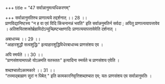+++
title = "47 सर्वान्नानुमत्यधिकरणम्"

+++
सर्वान्नानुमतिश्च प्राणात्यये तद्दर्शनात् ।। 28 ।।   
प्राणविद्यानिष्टस्य "न ह वा एवं विदि किंचनानन्नं भवति" इति सर्वान्ननुमतिर्न सर्वदा ; अपितु प्राणात्ययापत्तावेव । अतिशयितशक्तेर्ब्रह्मविदोऽप्युच्छिष्टभक्षणादिः प्राणात्ययापत्तावेवेति दर्शनात् ।

अबाधाच्च ।। 29 ।।   
"आहारशुद्धौ सत्वशुद्धिः" इत्याहारशुद्धिविधेरबाधाच्च प्राणसंशय एव ।

अपि स्मर्यते ।। 30 ।।  
 "प्राणसंशयामापन्नो योऽन्नमति यतस्ततः" इत्यादिना स्मर्यते च प्राणसंशय एवेति ।

शब्दश्चातोऽकामकारे ।। 31 ।।   
 "तस्माद्बाह्मण सुरां न पिबेत् " इति कामकारनिवृत्तिशब्दश्चात एव; यतः प्राणसंशय एव सर्वान्नानुमतिः ।